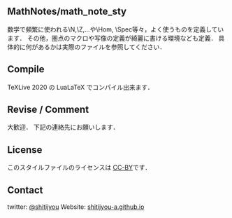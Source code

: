 MathNotes/math_note_sty
-----------------------

数学で頻繁に使われる\N,\Z,...や\Hom, \Spec等々，よく使うものを定義しています．
その他，圏点のマクロや写像の定義が綺麗に書ける環境なども定義．
具体的に何があるかは実際のファイルを参照してください．

Compile
------------
TeXLive 2020 の LuaLaTeX でコンパイル出来ます．

Revise / Comment
---------
大歓迎．
下記の連絡先にお願いします．

License
-----------
このスタイルファイルのライセンスは
[CC-BY](https://creativecommons.org/licenses/by/4.0/deed.ja)です．

Contact
-------
twitter: [@shitijyou](https://twitter.com/shitijyou)
Website: [shitijyou-a.github.io](https://shitijyou-a.github.io/)
